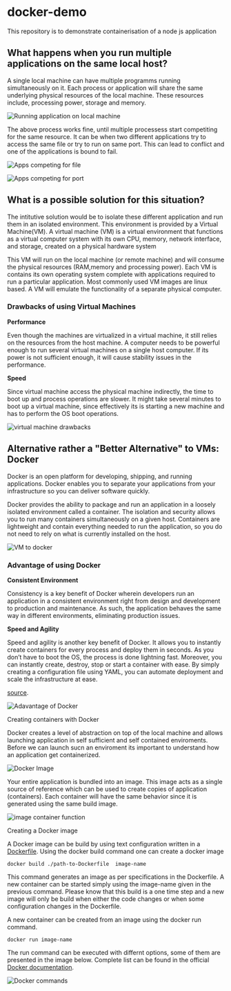 # docker-demo

This repository is to demonstrate containerisation of a node js application

## What happens when you run multiple applications on the same local host?

A single local machine can have multiple programms running simultaneously on it.
Each process or application will share the same underlying physical resources of
the local machine. These resources include, processing power, storage and
memory.

![Running application on local machine](/public/01-app-local-machine.png)

The above process works fine, until multiple processess start competiting for
the same resource. It can be when two different applications try to access the
same file or try to run on same port. This can lead to conflict and one of the
applications is bound to fail.

![Apps competing for file](public/02-compete.png)

![Apps competing for port](public/02-compete-port.png)

## What is a possible solution for this situation?

The intitutive solution would be to isolate these different application and run
them in an isolated environment. This environment is provided by a Virtual
Machine(VM). A virtual machine (VM) is a virtual environment that functions as a
virtual computer system with its own CPU, memory, network interface, and
storage, created on a physical hardware system

This VM will run on the local machine (or remote machine) and will consume the
physical resources (RAM,memory and processing power). Each VM is contains its
own operating system complete with applications required to run a particular
application. Most commonly used VM images are linux based. A VM will emulate the
functionality of a separate physical computer.

### Drawbacks of using Virtual Machines

**Performance**

Even though the machines are virtualized in a virtual machine, it still relies
on the resources from the host machine. A computer needs to be powerful enough
to run several virtual machines on a single host computer. If its power is not
sufficient enough, it will cause stability issues in the performance.

**Speed**

Since virtual machine access the physical machine indirectly, the time to boot
up and process operations are slower. It might take several minutes to boot up a
virtual machine, since effectively its is starting a new machine and has to
perform the OS boot operations.

![virtual machine drawbacks](public/04-vm-problems.png)

## Alternative rather a "Better Alternative" to VMs: Docker

Docker is an open platform for developing, shipping, and running applications.
Docker enables you to separate your applications from your infrastructure so you
can deliver software quickly.

Docker provides the ability to package and run an application in a loosely
isolated environment called a container. The isolation and security allows you
to run many containers simultaneously on a given host. Containers are
lightweight and contain everything needed to run the application, so you do not
need to rely on what is currently installed on the host.

![VM to docker](public/05-use-docker.png)

### Advantage of using Docker

**Consistent Environment**

Consistency is a key benefit of Docker wherein developers run an application in
a consistent environment right from design and development to production and
maintenance. As such, the application behaves the same way in different
environments, eliminating production issues.

**Speed and Agility**

Speed and agility is another key benefit of Docker. It allows you to instantly
create containers for every process and deploy them in seconds. As you don’t
have to boot the OS, the process is done lightning fast. Moreover, you can
instantly create, destroy, stop or start a container with ease. By simply
creating a configuration file using YAML, you can automate deployment and scale
the infrastructure at ease.

[source](https://www.cloudtern.com/cloud/top-5-advantages-of-using-docker/).

![Adavantage of Docker](public/03-use-vm.png)

Creating containers with Docker

Docker creates a level of abstraction on top of the local machine and allows
launching application in self sufficient and self contained enviroments. Before
we can launch sucn an enviroment its important to understand how an application
get containerized.

![Docker Image](public/07-docker-vocab.png)

Your entire application is bundled into an image. This image acts as a single
source of reference which can be used to create copies of application
(containers). Each container will have the same behavior since it is generated
using the same build image.

![image container function](public/08-docker-image.png)

Creating a Docker image

A Docker image can be build by using text configuration written in a
[Dockerfile](Dockerfile). Using the docker build command one can create a docker
image

```
docker build ./path-to-Dockerfile  image-name
```

This command generates an image as per specifications in the Dockerfile. A new
container can be started simply using the image-name given in the previous
command. Please know that this build is a one time step and a new image will
only be build when either the code changes or when some configuration changes in
the Dockerfile.

A new container can be created from an image using the docker run command.

```
docker run image-name
```

The run command can be executed with differnt options, some of them are
presented in the image below. Complete list can be found in the official
[Docker documentation](https://docs.docker.com/).

![Docker commands](public/09-docker-commands.png)
